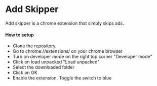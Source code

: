 # Add Skipper

Add skipper is a chrome extension that simply skips ads.

#### How to setup
 - Clone the repository.
 - Go to chrome://extensions/ on your chrome browser
 - Turn on developer mode on the right top corner "Developer mode"
 - Click on load unpacked "Load unpacked"
 - Select the downloaded folder
 - Click on OK
 - Enable the extension. Toggle the switch to blue